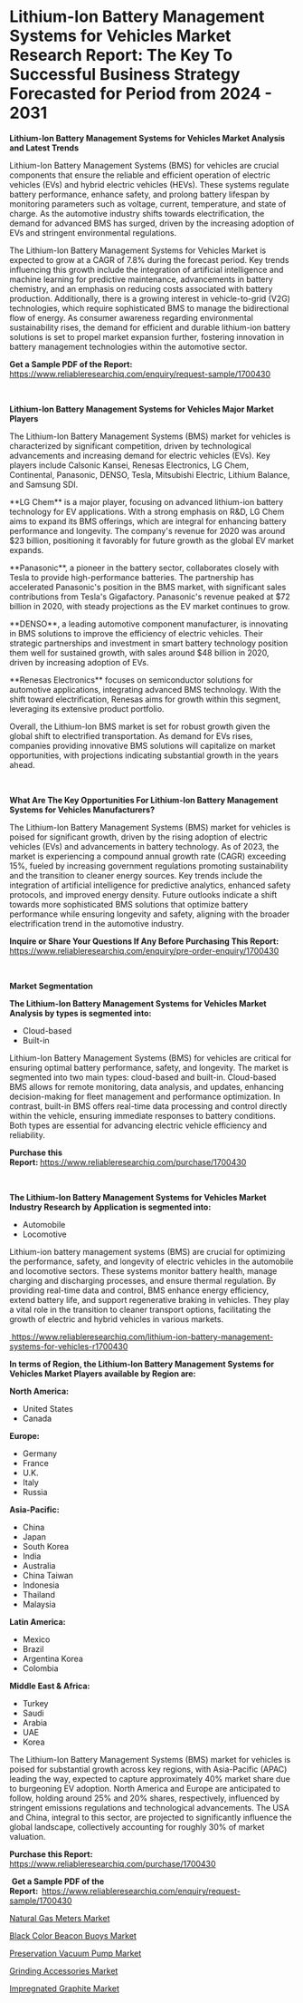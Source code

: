 <p><h1>Lithium-Ion Battery Management Systems for Vehicles Market Research Report: The Key To Successful Business Strategy Forecasted for Period from 2024 - 2031</h1></p><p><strong>Lithium-Ion Battery Management Systems for Vehicles Market Analysis and Latest Trends</strong></p>
<p><p>Lithium-Ion Battery Management Systems (BMS) for vehicles are crucial components that ensure the reliable and efficient operation of electric vehicles (EVs) and hybrid electric vehicles (HEVs). These systems regulate battery performance, enhance safety, and prolong battery lifespan by monitoring parameters such as voltage, current, temperature, and state of charge. As the automotive industry shifts towards electrification, the demand for advanced BMS has surged, driven by the increasing adoption of EVs and stringent environmental regulations.</p><p>The Lithium-Ion Battery Management Systems for Vehicles Market is expected to grow at a CAGR of 7.8% during the forecast period. Key trends influencing this growth include the integration of artificial intelligence and machine learning for predictive maintenance, advancements in battery chemistry, and an emphasis on reducing costs associated with battery production. Additionally, there is a growing interest in vehicle-to-grid (V2G) technologies, which require sophisticated BMS to manage the bidirectional flow of energy. As consumer awareness regarding environmental sustainability rises, the demand for efficient and durable lithium-ion battery solutions is set to propel market expansion further, fostering innovation in battery management technologies within the automotive sector.</p></p>
<p><strong>Get a Sample PDF of the Report:&nbsp;</strong> <a href="https://www.reliableresearchiq.com/enquiry/request-sample/1700430?utm_campaign=100&utm_medium=2&utm_source=Github&utm_content=ia&utm_term=30102024&utm_id=lithium-ion-battery-management-systems-for-vehicles">https://www.reliableresearchiq.com/enquiry/request-sample/1700430</a></p>
<p>&nbsp;</p>
<p><strong>Lithium-Ion Battery Management Systems for Vehicles Major Market Players</strong></p>
<p><p>The Lithium-Ion Battery Management Systems (BMS) market for vehicles is characterized by significant competition, driven by technological advancements and increasing demand for electric vehicles (EVs). Key players include Calsonic Kansei, Renesas Electronics, LG Chem, Continental, Panasonic, DENSO, Tesla, Mitsubishi Electric, Lithium Balance, and Samsung SDI.</p><p>**LG Chem** is a major player, focusing on advanced lithium-ion battery technology for EV applications. With a strong emphasis on R&D, LG Chem aims to expand its BMS offerings, which are integral for enhancing battery performance and longevity. The company's revenue for 2020 was around $23 billion, positioning it favorably for future growth as the global EV market expands.</p><p>**Panasonic**, a pioneer in the battery sector, collaborates closely with Tesla to provide high-performance batteries. The partnership has accelerated Panasonic's position in the BMS market, with significant sales contributions from Tesla's Gigafactory. Panasonic's revenue peaked at $72 billion in 2020, with steady projections as the EV market continues to grow.</p><p>**DENSO**, a leading automotive component manufacturer, is innovating in BMS solutions to improve the efficiency of electric vehicles. Their strategic partnerships and investment in smart battery technology position them well for sustained growth, with sales around $48 billion in 2020, driven by increasing adoption of EVs.</p><p>**Renesas Electronics** focuses on semiconductor solutions for automotive applications, integrating advanced BMS technology. With the shift toward electrification, Renesas aims for growth within this segment, leveraging its extensive product portfolio.</p><p>Overall, the Lithium-Ion BMS market is set for robust growth given the global shift to electrified transportation. As demand for EVs rises, companies providing innovative BMS solutions will capitalize on market opportunities, with projections indicating substantial growth in the years ahead.</p></p>
<p>&nbsp;</p>
<p><strong>What Are The Key Opportunities For Lithium-Ion Battery Management Systems for Vehicles Manufacturers?</strong></p>
<p><p>The Lithium-Ion Battery Management Systems (BMS) market for vehicles is poised for significant growth, driven by the rising adoption of electric vehicles (EVs) and advancements in battery technology. As of 2023, the market is experiencing a compound annual growth rate (CAGR) exceeding 15%, fueled by increasing government regulations promoting sustainability and the transition to cleaner energy sources. Key trends include the integration of artificial intelligence for predictive analytics, enhanced safety protocols, and improved energy density. Future outlooks indicate a shift towards more sophisticated BMS solutions that optimize battery performance while ensuring longevity and safety, aligning with the broader electrification trend in the automotive industry.</p></p>
<p><strong>Inquire or Share Your Questions If Any Before Purchasing This Report:</strong> <a href="https://www.reliableresearchiq.com/enquiry/pre-order-enquiry/1700430?utm_campaign=100&utm_medium=2&utm_source=Github&utm_content=ia&utm_term=30102024&utm_id=lithium-ion-battery-management-systems-for-vehicles">https://www.reliableresearchiq.com/enquiry/pre-order-enquiry/1700430</a></p>
<p>&nbsp;</p>
<p><strong>Market Segmentation</strong></p>
<p><strong>The Lithium-Ion Battery Management Systems for Vehicles Market Analysis by types is segmented into:</strong></p>
<p><ul><li>Cloud-based</li><li>Built-in</li></ul></p>
<p><p>Lithium-Ion Battery Management Systems (BMS) for vehicles are critical for ensuring optimal battery performance, safety, and longevity. The market is segmented into two main types: cloud-based and built-in. Cloud-based BMS allows for remote monitoring, data analysis, and updates, enhancing decision-making for fleet management and performance optimization. In contrast, built-in BMS offers real-time data processing and control directly within the vehicle, ensuring immediate responses to battery conditions. Both types are essential for advancing electric vehicle efficiency and reliability.</p></p>
<p><strong>Purchase this Report:&nbsp;</strong><a href="https://www.reliableresearchiq.com/purchase/1700430?utm_campaign=100&utm_medium=2&utm_source=Github&utm_content=ia&utm_term=30102024&utm_id=lithium-ion-battery-management-systems-for-vehicles">https://www.reliableresearchiq.com/purchase/1700430</a></p>
<p>&nbsp;</p>
<p><strong>The Lithium-Ion Battery Management Systems for Vehicles Market Industry Research by Application is segmented into:</strong></p>
<p><ul><li>Automobile</li><li>Locomotive</li></ul></p>
<p><p>Lithium-ion battery management systems (BMS) are crucial for optimizing the performance, safety, and longevity of electric vehicles in the automobile and locomotive sectors. These systems monitor battery health, manage charging and discharging processes, and ensure thermal regulation. By providing real-time data and control, BMS enhance energy efficiency, extend battery life, and support regenerative braking in vehicles. They play a vital role in the transition to cleaner transport options, facilitating the growth of electric and hybrid vehicles in various markets.</p></p>
<p><a href="https://www.reliableresearchiq.com/lithium-ion-battery-management-systems-for-vehicles-r1700430?utm_campaign=100&utm_medium=2&utm_source=Github&utm_content=ia&utm_term=30102024&utm_id=lithium-ion-battery-management-systems-for-vehicles">&nbsp;https://www.reliableresearchiq.com/lithium-ion-battery-management-systems-for-vehicles-r1700430</a></p>
<p><strong>In terms of Region, the Lithium-Ion Battery Management Systems for Vehicles Market Players available by Region are:</strong></p>
<p>
    <p> <strong> North America: </strong>
        <ul>
            <li>United States</li>
            <li>Canada</li>
        </ul>
        </p> 
    <p> <strong> Europe: </strong>
        <ul>
            <li>Germany</li>
            <li>France</li>
            <li>U.K.</li>
            <li>Italy</li>
            <li>Russia</li>
        </ul>
        </p> 
    <p> <strong> Asia-Pacific: </strong>
        <ul>
            <li>China</li>
            <li>Japan</li>
            <li>South Korea</li>
            <li>India</li>
            <li>Australia</li>
            <li>China Taiwan</li>
            <li>Indonesia</li>
            <li>Thailand</li>
            <li>Malaysia</li>
        </ul>
        </p> 
    <p> <strong> Latin America: </strong>
        <ul>
            <li>Mexico</li>
            <li>Brazil</li>
            <li>Argentina Korea</li>
            <li>Colombia</li>
        </ul>
        </p> 
    <p> <strong> Middle East & Africa: </strong>
        <ul>
            <li>Turkey</li>
            <li>Saudi</li>
            <li>Arabia</li>
            <li>UAE</li>
            <li>Korea</li>
        </ul>
    </p>
    </p>
<p><p>The Lithium-Ion Battery Management Systems (BMS) market for vehicles is poised for substantial growth across key regions, with Asia-Pacific (APAC) leading the way, expected to capture approximately 40% market share due to burgeoning EV adoption. North America and Europe are anticipated to follow, holding around 25% and 20% shares, respectively, influenced by stringent emissions regulations and technological advancements. The USA and China, integral to this sector, are projected to significantly influence the global landscape, collectively accounting for roughly 30% of market valuation.</p></p>
<p><strong>Purchase this Report: </strong><a href="https://www.reliableresearchiq.com/purchase/1700430?utm_campaign=100&utm_medium=2&utm_source=Github&utm_content=ia&utm_term=30102024&utm_id=lithium-ion-battery-management-systems-for-vehicles">https://www.reliableresearchiq.com/purchase/1700430</a></p>
<p>&nbsp;<strong>Get a Sample PDF of the Report:&nbsp;&nbsp;</strong><a href="https://www.reliableresearchiq.com/enquiry/request-sample/1700430?utm_campaign=100&utm_medium=2&utm_source=Github&utm_content=ia&utm_term=30102024&utm_id=lithium-ion-battery-management-systems-for-vehicles">https://www.reliableresearchiq.com/enquiry/request-sample/1700430</a></p>
<p><strong></strong></p>
<p><p><a href="https://github.com/jerridoxdemase/Market-Research-Report-List-1/blob/main/natural-gas-meters-market.md?utm_campaign=100&utm_medium=2&utm_source=Github&utm_content=ia&utm_term=30102024&utm_id=lithium-ion-battery-management-systems-for-vehicles">Natural Gas Meters Market</a></p><p><a href="https://issuu.com/reportprime-2/docs/black-color-beacon-buoys-market-siz_40de4d8114d860?utm_campaign=100&utm_medium=2&utm_source=Github&utm_content=ia&utm_term=30102024&utm_id=lithium-ion-battery-management-systems-for-vehicles">Black Color Beacon Buoys Market</a></p><p><a href="https://github.com/nifongekclosebn1/Market-Research-Report-List-1/blob/main/preservation-vacuum-pump-market.md?utm_campaign=100&utm_medium=2&utm_source=Github&utm_content=ia&utm_term=30102024&utm_id=lithium-ion-battery-management-systems-for-vehicles">Preservation Vacuum Pump Market</a></p><p><a href="https://www.linkedin.com/pulse/regulatory-landscape-its-influence-global-grinding-accessories-udqaf?utm_campaign=100&utm_medium=2&utm_source=Github&utm_content=ia&utm_term=30102024&utm_id=lithium-ion-battery-management-systems-for-vehicles">Grinding Accessories Market</a></p><p><a href="https://medium.com/@viktors14ni/impregnated-graphite-sector-surge-9-1-growth-roadmap-to-2031-95de92f34863?utm_campaign=100&utm_medium=2&utm_source=Github&utm_content=ia&utm_term=30102024&utm_id=lithium-ion-battery-management-systems-for-vehicles">Impregnated Graphite Market</a></p></p>